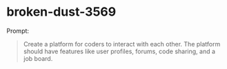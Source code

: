 # broken-dust-3569

Prompt:
> Create a platform for coders to interact with each other. The platform should have features like user profiles, forums, code sharing, and a job board.
